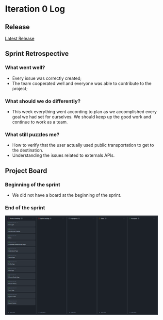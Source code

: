 # Iteration 0 Log

## Release

[Latest Release](https://github.com/FEUP-LEIC-ES-2023-24/2LEIC10T2/releases/tag/v0.0.1-vertical-prototype)

## Sprint Retrospective

### What went well?

- Every issue was correctly created;
- The team cooperated well and everyone was able to contribute to the project;

### What should we do differently?

- This week everything went according to plan as we accomplished every goal we had set for ourselves. We should keep up the good work and continue to work as a team.

### What still puzzles me?

- How to verify that the user actually used public transportation to get to the destination.
- Understanding the issues related to externals APIs.

## Project Board

### Beginning of the sprint

* We did not have a board at the beginning of the sprint.

### End of the sprint

![Iteration Board 0 End](images/boardscreenshots/iteration0BoardEnd.png)
